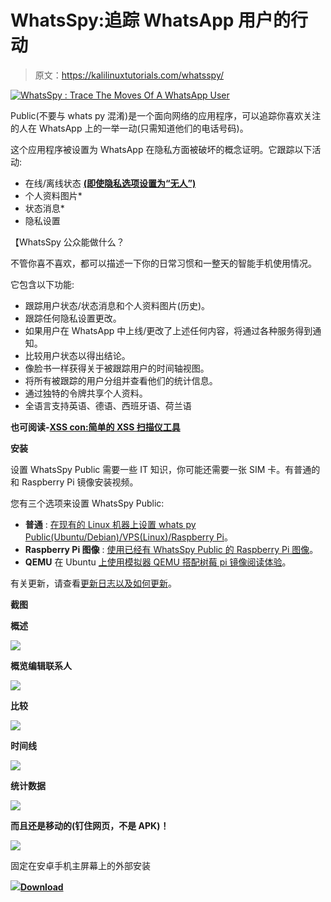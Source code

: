 # WhatsSpy:追踪 WhatsApp 用户的行动

> 原文：<https://kalilinuxtutorials.com/whatsspy/>

[![WhatsSpy : Trace The Moves Of A WhatsApp User](img/c20c4a656bbd5f358fce0d58fa0fd7ca.png "WhatsSpy : Trace The Moves Of A WhatsApp User")](https://1.bp.blogspot.com/-hJyoJ3IG1hk/XOfhddzISOI/AAAAAAAAAjk/VBnYRIsAsVgMjDYFvabPTDhqmhn010fhACLcBGAs/s1600/WhatsSpy-1%25281%2529.png)

Public(不要与 whats py 混淆)是一个面向网络的应用程序，可以追踪你喜欢关注的人在 WhatsApp 上的一举一动(只需知道他们的电话号码)。

这个应用程序被设置为 WhatsApp 在隐私方面被破坏的概念证明。它跟踪以下活动:

*   在线/离线状态 **[(即使隐私选项设置为“无人”)](https://maikel.pro/blog/en-whatsapp-privacy-problem-explained-in-detail/)**
*   个人资料图片*
*   状态消息*
*   隐私设置

【WhatsSpy 公众能做什么？

不管你喜不喜欢，都可以描述一下你的日常习惯和一整天的智能手机使用情况。

它包含以下功能:

*   跟踪用户状态/状态消息和个人资料图片(历史)。
*   跟踪任何隐私设置更改。
*   如果用户在 WhatsApp 中上线/更改了上述任何内容，将通过各种服务得到通知。
*   比较用户状态以得出结论。
*   像脸书一样获得关于被跟踪用户的时间轴视图。
*   将所有被跟踪的用户分组并查看他们的统计信息。
*   通过独特的令牌共享个人资料。
*   全语言支持英语、德语、西班牙语、荷兰语

**也可阅读-[XSS con:简单的 XSS 扫描仪工具](https://kalilinuxtutorials.com/xsscon/)**

**安装**

设置 WhatsSpy Public 需要一些 IT 知识，你可能还需要一张 SIM 卡。有普通的和 Raspberry Pi 镜像安装视频。

您有三个选项来设置 WhatsSpy Public:

*   **普通** : [在现有的 Linux 机器上设置 whats py Public(Ubuntu/Debian)/VPS(Linux)/Raspberry Pi](/maikeldus/WhatsSpy-Public/wikis/getting-started)。
*   **Raspberry Pi 图像** : [使用已经有 WhatsSpy Public 的 Raspberry Pi 图像](/maikeldus/WhatsSpy-Public/wikis/getting-started-rpi-image)。
*   **QEMU** 在 Ubuntu [上使用模拟器 QEMU 搭配树莓 pi 镜像阅读体验](https://gitlab.maikel.pro/maikeldus/WhatsSpy-Public/issues/200#note_1359)。

有关更新，请查看[更新日志以及如何更新](/maikeldus/WhatsSpy-Public/wikis/updates)。

**截图**

**概述**

![](img/2d80de3d84aec11cc3a5485db736e197.png)

**概览编辑联系人**

![](img/8d0e4449042a6554ca5efdc9ae55db82.png)

**比较**

![](img/e7a5907ea5d583aa4e766029b533ef5f.png)

**时间线**

![](img/99f281b9dab5fd2a35b15cc3be9d6100.png)

**统计数据**

![](img/1baa928646309e8a7df3d5fade6cb26c.png)

**而且还是移动的(钉住网页，不是 APK)！**

![](img/119f0b078e1df7a6d62f9504dab4ba9c.png)

固定在安卓手机主屏幕上的外部安装

![](img/ab3bc8fc15ea62f5756a7ede0557a749.png)[**Download**](https://gitlab.maikel.pro/maikeldus/WhatsSpy-Public/wikis/home)